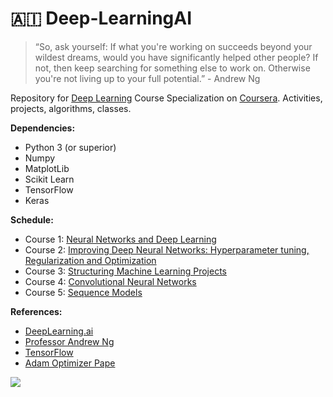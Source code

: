 # 🇦🇮 Deep-LearningAI

> “So, ask yourself: If what you're working on succeeds beyond your wildest dreams, would you have significantly helped other people? If not, then keep searching for something else to work on. Otherwise you're not living up to your full potential.” - Andrew Ng

Repository for [Deep Learning](https://www.coursera.org/specializations/deep-learning) Course Specialization on [Coursera](https://www.coursera.org/). Activities, projects, algorithms, classes.

**Dependencies:**

- Python 3 (or superior)
- Numpy
- MatplotLib
- Scikit Learn
- TensorFlow
- Keras

**Schedule:**

- Course 1: [Neural Networks and Deep Learning](https://www.coursera.org/learn/neural-networks-deep-learning/home/)
- Course 2: [Improving Deep Neural Networks: Hyperparameter tuning, Regularization and Optimization](https://www.coursera.org/learn/deep-neural-network/)
- Course 3: [Structuring Machine Learning Projects](https://www.coursera.org/learn/machine-learning-projects)
- Course 4: [Convolutional Neural Networks](https://www.coursera.org/learn/convolutional-neural-networks)
- Course 5: [Sequence Models](https://www.coursera.org/learn/nlp-sequence-models)

**References:**
- [DeepLearning.ai](https://www.deeplearning.ai/)
- [Professor Andrew Ng](http://www.andrewng.org/)
- [TensorFlow](https://www.tensorflow.org)
- [Adam Optimizer Pape](https://arxiv.org/abs/1412.6980)

![](http://i.imgur.com/jt7JzRd.png)

